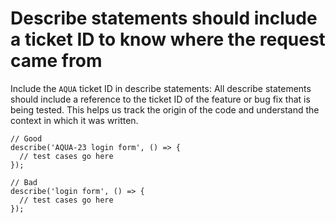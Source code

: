 # Describe statements should include a ticket ID to know where the request came from

Include the `AQUA` ticket ID in describe statements: All describe statements should include a reference to the ticket ID of the feature or bug fix that is being tested. This helps us track the origin of the code and understand the context in which it was written.

```
// Good
describe('AQUA-23 login form', () => {
  // test cases go here
});

// Bad
describe('login form', () => {
  // test cases go here
});
```
